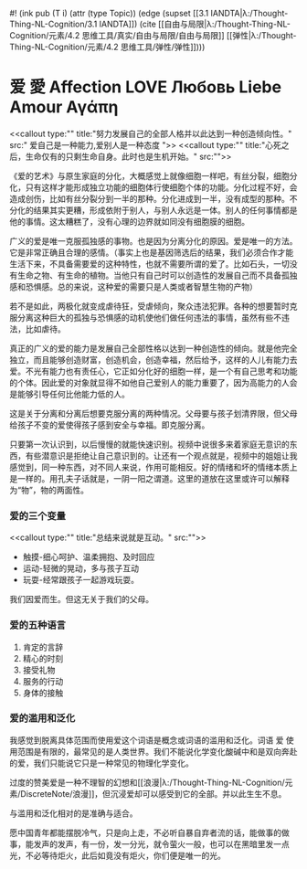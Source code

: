 
#! (ink pub (T i) (attr (type Topic)) (edge (supset [[3.1 IANDTA|λ:/Thought-Thing-NL-Cognition/3.1 IANDTA]]) (cite [[自由与局限|λ:/Thought-Thing-NL-Cognition/元素/4.2 思维工具/真实/自由与局限/自由与局限]] [[弹性|λ:/Thought-Thing-NL-Cognition/元素/4.2 思维工具/弹性/弹性]])))

# 爱 愛 Affection LOVE Любовь Liebe Amour Αγάπη

<<callout type:"" title:"努力发展自己的全部人格并以此达到一种创造倾向性。" src:" 爱自己是一种能力,爱别人是一种态度
">>
<<callout type:"" title:"心死之后，生命仅有的只剩生命自身。此时也是生机开始。" src:"">>

《爱的艺术》与原生家庭的分化，大概感觉上就像细胞一样吧，有丝分裂，细胞分化，只有这样才能形成独立功能的细胞体行使细胞个体的功能。分化过程不好，会造成创伤，比如有丝分裂分到一半的那种。分化进成到一半，没有成型的那种。不分化的结果其实更糟，形成依附于别人，与别人永远是一体。别人的任何事情都是他的事情。这太糟糕了，没有心理的边界就如同没有细胞膜的细胞。  

广义的爱是唯一克服孤独感的事物。也是因为分离分化的原因。爱是唯一的方法。它是非常正确且合理的感情。（事实上也是基因筛选后的结果，我们必须合作才能生活下来，不具备需要爱的这种特性，也就不需要所谓的爱了。比如石头，一切没有生命之物、有生命的植物。当他只有自己时可以创造性的发展自己而不具备孤独感和恐惧感。总的来说，这种爱的需要只是人类或者智慧生物的产物）

若不是如此，两极化就变成虐待狂，受虐倾向，聚众违法犯罪。各种的想要暂时克服分离这种巨大的孤独与恐惧感的动机使他们做任何违法的事情，虽然有些不违法，比如虐待。  

真正的广义的爱的能力是发展自己全部性格以达到一种创造性的倾向。就是他完全独立，而且能够创造财富，创造机会，创造幸福，然后给予，这样的人儿有能力去爱。不光有能力也有责任心，它正如分化好的细胞一样，是一个有自己思考和功能的个体。因此爱的对象就显得不如他自己爱别人的能力重要了，因为高能力的人会是能够引导任何比他能力低的人。

这是关于分离和分离后想要克服分离的两种情况。父母要与孩子划清界限，但父母给孩子不变的爱使得孩子感到安全与幸福。即克服分离。  
  

只要第一次认识到，以后慢慢的就能快速识别。视频中说很多来着家庭无意识的东西，有些潜意识是拒绝让自己意识到的。让还有一个观点就是，视频中的姐姐让我感觉到，同一种东西，对不同人来说，作用可能相反。好的情绪和坏的情绪本质上是一样的。用孔夫子话就是，一阴一阳之谓道。这里的道放在这里或许可以解释为“物”，物的两面性。  



### 爱的三个变量
<<callout type:"" title:"总结来说就是互动。" src:"">>
- 触摸-细心呵护、温柔拥抱、及时回应
- 运动-轻微的晃动，多与孩子互动
- 玩耍-经常跟孩子一起游戏玩耍。

我们因爱而生。但这无关于我们的父母。

### 爱的五种语言

1. 肯定的言辞
2. 精心的时刻
3. 接受礼物
4. 服务的行动
5. 身体的接触


### 爱的滥用和泛化

我感觉到脱离具体范围而使用爱这个词语是概念或词语的滥用和泛化。词语 爱 使用范围是有限的，最常见的是人类世界。我们不能说化学变化酸碱中和是双向奔赴的爱，我们只能说它只是一种常见的物理化学变化。

过度的赞美爱是一种不理智的幻想和[[浪漫|λ:/Thought-Thing-NL-Cognition/元素/DiscreteNote/浪漫]]，但沉浸爱却可以感受到它的全部。并以此生生不息。

与滥用和泛化相对的是准确与适合。

愿中国青年都能摆脱冷气，只是向上走，不必听自暴自弃者流的话，能做事的做事，能发声的发声，有一份，发一分光，就令萤火一般，也可以在黑暗里发一点光，不必等待炬火，此后如竟没有炬火，你们便是唯一的光。